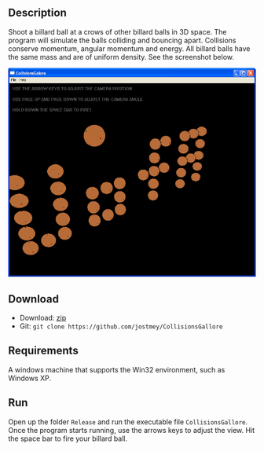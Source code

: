 ## Description

Shoot a billard ball at a crows of other billard balls in 3D space. The program will simulate the balls colliding and bouncing apart. Collisions conserve momentum, angular momentum and energy. All billard balls have the same mass and are of uniform density. See the screenshot below.

![alt text](Screenshots/animation.gif "Animation of Physics Simulation")

## Download

* Download: [zip](https://github.com/jostmey/CollisionsGallore/zipball/master)
* Git: `git clone https://github.com/jostmey/CollisionsGallore`

## Requirements

A windows machine that supports the Win32 environment, such as Windows XP.

## Run

Open up the folder `Release` and run the executable file `CollisionsGallore`. Once the program starts running, use the arrows keys to adjust the view. Hit the space bar to fire your billard ball.
